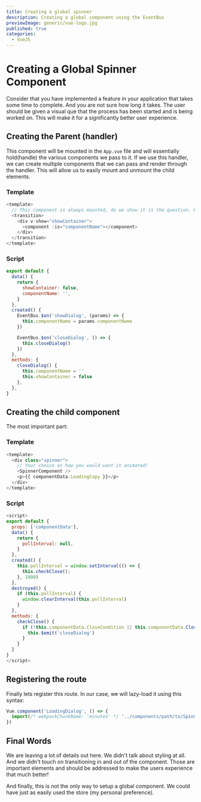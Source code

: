 ```yaml
---
title: Creating a global spinner
description: Creating a global component using the EventBus
previewImage: generic/vue-logo.jpg
published: true
categories:
  - VueJS
---
```


# Creating a Global Spinner Component

Consider that you have implemented a feature in your application that takes some time to complete. And you are not sure how long it takes. The user should be given a visual que that the process has been started and is being worked on. This will make it for a significantly better user experience.

## Creating the Parent (handler)

This component will be mounted in the `App.vue` file and will essentially hold(handle) the various components we pass to it. If we use this handler, we can create multiple components that we can pass and render through the handler. This will allow us to easily mount and unmount the child elements.

### Template

```javascript
<template>
  // This component is always mounted, do we show it is the question. Hence we use v-show instead of v-if
  <transition>
    <div v-show="showContainer">
      <component :is="componentName"></component>
    </div>
  </transition>
</template>
```

### Script

```javascript
export default {
  data() {
    return {
      showContainer: false,
      componentName: '',
    }
  },
  created() {
    EventBus.$on('showDialog', (params) => {
      this.componentName = params.componentName
    })

    EventBus.$on('closeDialog', () => {
      this.closeDialog()
    })
  },
  methods: {
    closeDialog() {
      this.componentName = ''
      this.showContainer = false
    },
  },
}
```

## Creating the child component

The most important part:

### Template

```javascript
<template>
  <div class="spinner">
    // Your choice on how you would want it animated!
    <SpinnerComponent />
    <p>{{ componentData.LoadingCopy }}</p>
  </div>
</template>
```

### Script

```javascript
<script>
export default {
  props: ['componentData'],
  data() {
    return {
      pollInterval: null,
    }
  },
  created() {
    this.pollInterval = window.setInterval(() => {
      this.checkClose();
    }, 1000)
  },
  destroyed() {
    if (this.pollInterval) {
      window.clearInterval(this.pollInterval)
    }
  },
  methods: {
    checkClose() {
      if (!this.componentData.CloseCondition || this.componentData.CloseCondition()) {
        this.$emit('closeDialog')
      }
    }
  }
}
</script>
```

## Registering the route

Finally lets register this route. In our case, we will lazy-load it using this syntax:

```javascript
Vue.component('LoadingDialog', () => {
  import(/* webpackChunkName: 'minutes' */ '../components/path/to/Spinner.vue')
})
```

## Final Words

We are leaving a lot of details out here. We didn't talk about styling at all. And we didn't touch on transitioning in and out of the component.
Those are important elements and should be addressed to make the users experience that much better!

And finally, this is not the only way to setup a global component. We could have just as easily used the store (my personal preference).
